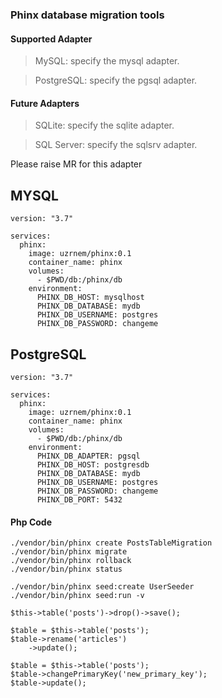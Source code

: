 ### Phinx database migration tools

#### Supported Adapter
> MySQL: specify the mysql adapter.

> PostgreSQL: specify the pgsql adapter.

#### Future Adapters
> SQLite: specify the sqlite adapter.

> SQL Server: specify the sqlsrv adapter.

Please raise MR for this adapter

## MYSQL
```
version: "3.7"

services:
  phinx:
    image: uzrnem/phinx:0.1
    container_name: phinx
    volumes:
      - $PWD/db:/phinx/db
    environment:
      PHINX_DB_HOST: mysqlhost
      PHINX_DB_DATABASE: mydb
      PHINX_DB_USERNAME: postgres
      PHINX_DB_PASSWORD: changeme
```


## PostgreSQL
```
version: "3.7"

services:
  phinx:
    image: uzrnem/phinx:0.1
    container_name: phinx
    volumes:
      - $PWD/db:/phinx/db
    environment:
      PHINX_DB_ADAPTER: pgsql
      PHINX_DB_HOST: postgresdb
      PHINX_DB_DATABASE: mydb
      PHINX_DB_USERNAME: postgres
      PHINX_DB_PASSWORD: changeme
      PHINX_DB_PORT: 5432
```

#### Php Code
```
./vendor/bin/phinx create PostsTableMigration
./vendor/bin/phinx migrate
./vendor/bin/phinx rollback
./vendor/bin/phinx status

./vendor/bin/phinx seed:create UserSeeder
./vendor/bin/phinx seed:run -v

$this->table('posts')->drop()->save();

$table = $this->table('posts');
$table->rename('articles')
    ->update();

$table = $this->table('posts');
$table->changePrimaryKey('new_primary_key');
$table->update();
```